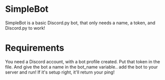 # SimpleBot
SimpleBot is a basic Discord.py bot, that only needs a name, a token, and Discord.py to work!
# Requirements
You need a Discord account, with a bot profile created. Put that token in the file. And give the bot a name in the bot_name variable.. add the bot to your server and run! If it's setup right, it'll return your ping!
